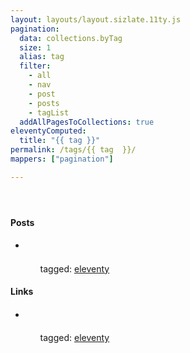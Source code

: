 ```yaml
---
layout: layouts/layout.sizlate.11ty.js
pagination:
  data: collections.byTag
  size: 1
  alias: tag
  filter:
    - all
    - nav
    - post
    - posts
    - tagList
  addAllPagesToCollections: true
eleventyComputed:
  title: "{{ tag }}"
permalink: /tags/{{ tag  }}/
mappers: ["pagination"]

---
```

<div class="category"><header class="category">
    
</header>
<div class=" contained honey-teir1">
    <p class="summary"></p>
</div>
<div class="category contained"></div></div>


<div class="category-summary contained">
<h4>Posts</h4>
<ul class="posts_holder"><li class="section link">
    <a class="link" target="other_window" href="">
        <h5>
            <img class="favIcon"><span class="title"></span>
        </h5>
    </a>
     <ul class="tags">
        <span>tagged:</span>
        <a class="button tag" href="/tags/eleventy/index.html">eleventy</a>
    </ul>
    <span class="created"></span>
</li></ul>
</div>

<div class="category-summary contained">
<h4>Links</h4>
<ul class="links_holder"><li class="section link">
    <a class="link" target="_blank" href=" ">
        <h5>
            <img class="favIcon"><span class="title"></span>
        </h5>
    </a>
     <ul class="tags">
        <span>tagged:</span>
        <a class="button tag" href="/tags/eleventy/index.html">eleventy</a>
    </ul>
    <span class="created"></span>
</li></ul>
</div>